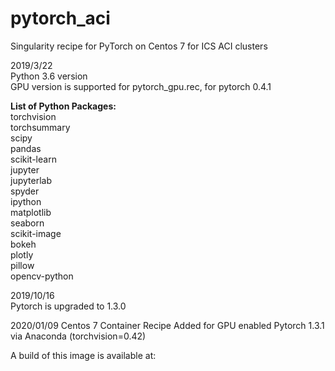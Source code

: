 # pytorch_aci
Singularity recipe for PyTorch on Centos 7 for ICS ACI clusters

2019/3/22  
Python 3.6 version  
GPU version is supported for pytorch_gpu.rec, for pytorch 0.4.1

**List of Python Packages:**  
torchvision \
torchsummary \
scipy \
pandas \
scikit-learn \
jupyter \
jupyterlab \
spyder \
ipython \
matplotlib \
seaborn \
scikit-image \
bokeh \
plotly \
pillow \
opencv-python

2019/10/16  
Pytorch is upgraded to 1.3.0

2020/01/09
Centos 7 Container Recipe Added for GPU enabled Pytorch 1.3.1 via Anaconda (torchvision=0.42)

A build of this image is available at:
